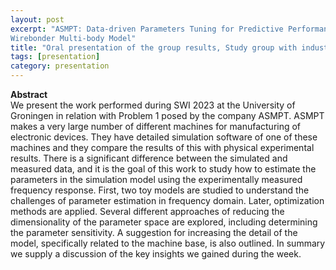 ```yaml
---
layout: post
excerpt: "ASMPT: Data-driven Parameters Tuning for Predictive Performance Improvement ofWirebonder Multi-body Model" 
title: "Oral presentation of the group results, Study group with industry, Groningen, the Netherlands"
tags: [presentation]
category: presentation
---
```


<b>Abstract</b><br>
We present the work performed during SWI2023 at the University of Groningen in relation withProblem 1 posed by the company ASMPT.ASMPT makes a very large number of different machinesfor manufacturing of electronic devices. Theyhave detailed simulation software of one of these machinesand they compare the results of this with physicalexperimental results. There is a significant differencebetween the simulated and measured data, and it is thegoal of this work to study how to estimate the parametersin the simulation model using the experimentallymeasured frequency response.First, two toy models are studied to understand thechallenges of parameter estimation in frequency domain.Later, optimization methods are applied. Several differentapproaches of reducing the dimensionality of theparameter space are explored, including determining theparameter sensitivity. A suggestion for increasing thedetail of the model, specifically related to the machinebase, is also outlined.In summary we supply a discussion of the key insightswe gained during the week.